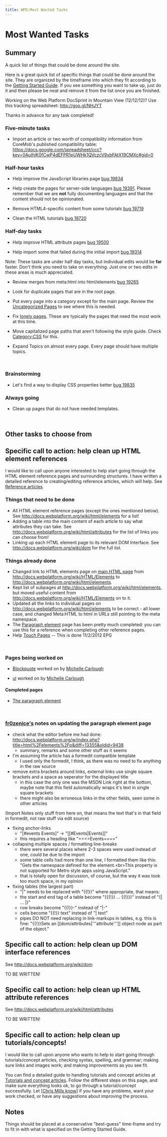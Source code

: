 ```yaml
---
title: WPD:Most Wanted Tasks
---
```

<h1><span class="mw-headline" id="Most_Wanted_Tasks">Most Wanted Tasks</span></h1>
<h2><span class="mw-headline" id="Summary">Summary</span></h2>
<p>A quick list of things that could be done around the site.
</p><p>Here is a great quick list of specific things that could be done around the site.  They are organized by the timeframe into which they fit according to the <a href="/wiki/WPD:Getting_Started" title="WPD:Getting Started"> Getting Started Guide</a>.  If you see something you want to take up, just do it and then please be neat and remove it from the list once you are finished.
</p><p>Working on the Web Platform DocSprint in Mountain View (12/12/12)? Use this tracking spreadsheet: <a rel="nofollow" class="external free" href="http://goo.gl/NHJYT">http://goo.gl/NHJYT</a>
</p><p>Thanks in advance for any task completed!  
</p>
<h3><span class="mw-headline" id="Five-minute_tasks">Five-minute tasks</span></h3>
<ul><li> Import an article or two worth of compatibility information from CoreMob's published compatibility table: <a rel="nofollow" class="external free" href="https://docs.google.com/spreadsheet/ccc?key=0AuIhlK0fCwP4dEFPR1pUWHk1QVczcV9xbFAtX19CMXc#gid=0">https://docs.google.com/spreadsheet/ccc?key=0AuIhlK0fCwP4dEFPR1pUWHk1QVczcV9xbFAtX19CMXc#gid=0</a></li></ul>
<h3><span class="mw-headline" id="Half-hour_tasks">Half-hour tasks</span></h3>
<ul><li> Help improve the JavaScript libraries page <a rel="nofollow" class="external text" href="https://www.w3.org/Bugs/Public/show_bug.cgi?id=19834">bug 19834</a></li></ul>
<ul><li> Help create the pages for server-side languages <a rel="nofollow" class="external text" href="https://www.w3.org/Bugs/Public/show_bug.cgi?id=19391">bug 19391</a>.  Please remember that we are <b>not</b> fully documenting languages and that the content should not be opinionated.</li></ul>
<ul><li> Remove HTML4-specific content from some tutorials <a rel="nofollow" class="external text" href="https://www.w3.org/Bugs/Public/show_bug.cgi?id=19719">bug 19719</a></li></ul>
<ul><li> Clean the HTML tutorials <a rel="nofollow" class="external text" href="https://www.w3.org/Bugs/Public/show_bug.cgi?id=19720">bug 19720</a></li></ul>
<h3><span class="mw-headline" id="Half-day_tasks">Half-day tasks</span></h3>
<ul><li> Help improve HTML attribute pages <a rel="nofollow" class="external text" href="https://www.w3.org/Bugs/Public/show_bug.cgi?id=19500">bug 19500</a></li></ul>
<ul><li> Help import some that failed during the initial import <a rel="nofollow" class="external text" href="https://www.w3.org/Bugs/Public/show_bug.cgi?id=19314">bug 19314</a></li></ul>
<p>Note:  These tasks are under half day tasks, but individual edits would be <b>far</b> faster.  Don't think you need to take on everything.  Just one or two edits in these areas is much appreciated.
</p>
<ul><li> Review merges from meta:html into html/elements <a rel="nofollow" class="external text" href="https://www.w3.org/Bugs/Public/show_bug.cgi?id=19265">bug 19265</a></li></ul>
<ul><li> Look for duplicate pages that are in the root page.</li></ul>
<ul><li> Put every page into a category except for the main page.  Review the <a href="/wiki/Special:UncategorizedPages" title="Special:UncategorizedPages">Uncategorized Pages</a> to see where this is needed.</li></ul>
<ul><li> Fix <a rel="nofollow" class="external text" href="http://docs.webplatform.org/w/index.php?title=Special:LonelyPages&amp;limit=500&amp;offset=0">lonely pages</a>.  These are typically the pages that need the most work at this time.</li></ul>
<ul><li> Move capitalized page paths that aren't following the style guide.  Check <a href="/wiki/Category:CSS" title="Category:CSS">Category:CSS</a> for this.</li></ul>
<ul><li> Expand Topics on almost every page.  Every page should have multiple topics.</li></ul>
<p><br />
</p>
<h3><span class="mw-headline" id="Brainstorming">Brainstorming</span></h3>
<ul><li> Let's find a way to display CSS properties better <a rel="nofollow" class="external text" href="https://www.w3.org/Bugs/Public/show_bug.cgi?id=19835">bug 19835</a></li></ul>
<h3><span class="mw-headline" id="Always_going">Always going</span></h3>
<ul><li> Clean up pages that do not have needed templates.</li></ul>
<p><br />
</p>
<h2><span class="mw-headline" id="Other_tasks_to_choose_from">Other tasks to choose from</span></h2>
<h2><span class="mw-headline" id="Specific_call_to_action:_help_clean_up_HTML_element_references">Specific call to action: help clean up HTML element references</span></h2>
<p>I would like to call upon anyone interested to help start going through the HTML element reference pages and surrounding structures.  I have written a detailed reference to creating/editing reference articles, which will help.  See <a href="/wiki/WPD:Content/Reference_articles" title="WPD:Content/Reference articles">Reference articles</a>.
</p>
<h3><span class="mw-headline" id="Things_that_need_to_be_done">Things that need to be done</span></h3>
<ul><li> All HTML element reference pages (except the ones mentioned below).  See <a rel="nofollow" class="external free" href="http://docs.webplatform.org/wiki/html/elements">http://docs.webplatform.org/wiki/html/elements</a> for a list!</li>
<li> Adding a table into the main content of each article to say what attributes they can take.  See <a rel="nofollow" class="external free" href="http://docs.webplatform.org/wiki/html/attributes">http://docs.webplatform.org/wiki/html/attributes</a> for the list of links you can choose from!</li>
<li> Linking up each HTML element page to its relevant DOM Interface.  See <a rel="nofollow" class="external free" href="http://docs.webplatform.org/wiki/dom">http://docs.webplatform.org/wiki/dom</a> for the full list.</li></ul>
<h3><span class="mw-headline" id="Things_already_done">Things already done</span></h3>
<ul><li> Changed link to HTML elements page on <a href="/wiki/html" title="html">main HTML page</a> from <a rel="nofollow" class="external free" href="http://docs.webplatform.org/wiki/HTML/Elements">http://docs.webplatform.org/wiki/HTML/Elements</a> to <a rel="nofollow" class="external free" href="http://docs.webplatform.org/wiki/html/elements">http://docs.webplatform.org/wiki/html/elements</a>.</li>
<li> Kept list of subpages at <a rel="nofollow" class="external free" href="http://docs.webplatform.org/wiki/html/elements">http://docs.webplatform.org/wiki/html/elements</a>, but moved useful content from <a rel="nofollow" class="external free" href="http://docs.webplatform.org/wiki/HTML/Elements">http://docs.webplatform.org/wiki/HTML/Elements</a> on to it.</li>
<li> Updated all the links to individual pages on <a rel="nofollow" class="external free" href="http://docs.webplatform.org/wiki/html/elements">http://docs.webplatform.org/wiki/html/elements</a> to be correct - all lower case, and changed Meta:HTML to html in URLs still pointing to the meta namespace.</li>
<li> The <a href="/wiki/html/elements/p" title="html/elements/p">Paragraph element</a> page has been pretty much completed: you can use this for a reference when completing other reference pages.</li>
<li> Help <a href="/w/index.php?title=WPD:Touch_Pages&amp;action=edit&amp;redlink=1" class="new" title="WPD:Touch Pages (page does not exist)">Touch Pages</a> -- This is done 11/2/2012 EPG</li></ul>
<p><br />
</p>
<h3><span class="mw-headline" id="Pages_being_worked_on">Pages being worked on</span></h3>
<ul><li> <a href="/wiki/html/elements/blockquote" title="html/elements/blockquote">Blockquote</a> worked on by <a href="/wiki/User:Michistar" title="User:Michistar">Michelle Carlough</a></li></ul>
<ul><li> <a href="/wiki/html/elements/ul" title="html/elements/ul">ul</a> worked on by <a href="/wiki/User:Michistar" title="User:Michistar">Michelle Carlough</a></li></ul>
<h4><span class="mw-headline" id="Completed_pages">Completed pages</span></h4>
<ul><li> <a href="/wiki/html/elements/p" title="html/elements/p">The paragraph element</a></li></ul>
<p><br />
</p>
<h3><span class="mw-headline" id="fr0zenice.27s_notes_on_updating_the_paragraph_element_page"><a href="/wiki/User:Frozenice" title="User:Frozenice">fr0zenice's</a> notes on updating the paragraph element page</span></h3>
<ul><li> check what the editor before me had done: <a rel="nofollow" class="external free" href="http://docs.webplatform.org/w/index.php?title=html%2Felements%2Fp&amp;diff=13355&amp;oldid=9438">http://docs.webplatform.org/w/index.php?title=html%2Felements%2Fp&amp;diff=13355&amp;oldid=9438</a>
<ul><li> summary, remarks and some other stuff as it seems</li></ul></li>
<li> I'm assuming the article has a formedit compatible template
<ul><li> I used only the formedit, I think, as there was no need to fix anything in the raw source</li></ul></li>
<li> remove extra brackets around links, external links use single square brackets and a space as seperator for the displayed title
<ul><li> in this case the only one was the MSDN Link right at the bottom, maybe note that this field automatically wraps it's text in single square brackets</li>
<li> there might also be erroneous links in the other fields, seen some in other articles</li></ul></li></ul>
<p>(Import Notes only stuff from here on, that means the text that's in that field in formedit, not raw stuff via edit source)
</p>
<ul><li> fixing anchor-links
<ul><li> "[#events Events]" -&gt; "[[#Events|Events]]"</li>
<li> this requires a heading like "====Events===="</li></ul></li>
<li> collapsing multiple spaces / formatting line-breaks
<ul><li> there were several places where 2-3 spaces were used instead of one, could be due to the import</li>
<li> some table cells had more than one line, I formatted them like this: "Gets the namespace defined for the element.&lt;br&gt;This property is not supported for Metro style apps using JavaScript."</li>
<li> that is totally open for discussion, of course, but the way it was took too much space, in my opinion</li></ul></li>
<li> fixing tables (the largest part)
<ul><li> "|" needs to be replaced with "{{!}}" where appropriate, that means:</li>
<li> the start and end tag of a table become "{{{!}} ... {{!}}}" instead of "{| ... |}"</li>
<li> row breaks become "{{!}&#125;-" instead of "|-"</li>
<li> cells become "{{!}} text" instead of "| text"</li>
<li> pipes DO NOT need replacing in link-markups in tables, e.g. this is fine: "{{!}}Sets an [[dom/attributes|'''attribute''']] object node as part of the object."</li></ul></li></ul>
<h2><span class="mw-headline" id="Specific_call_to_action:_help_clean_up_DOM_interface_references">Specific call to action: help clean up DOM interface references</span></h2>
<p>See <a rel="nofollow" class="external free" href="http://docs.webplatform.org/wiki/dom">http://docs.webplatform.org/wiki/dom</a>
</p>
<p class="note">TO BE WRITTEN!</p>
<h2><span class="mw-headline" id="Specific_call_to_action:_help_clean_up_HTML_attribute_references">Specific call to action: help clean up HTML attribute references</span></h2>
<p>See <a rel="nofollow" class="external free" href="http://docs.webplatform.org/wiki/html/attributes">http://docs.webplatform.org/wiki/html/attributes</a>
</p>
<p class="note">TO BE WRITTEN!</p>
<h2><span class="mw-headline" id="Specific_call_to_action:_help_clean_up_tutorials.2Fconcepts.21">Specific call to action: help clean up tutorials/concepts!</span></h2>
<p>I would like to call upon anyone who wants to help to start going through tutorials/concept articles, checking syntax, spelling, and grammar; making sure links and images work; and making improvements as you see fit.
</p><p>You can find a detailed guide to handling tutorials and concept articles at <a href="/wiki/WPD:Content/Tutorials_and_concept_articles" title="WPD:Content/Tutorials and concept articles">Tutorials and concept articles</a>. Follow the different steps on this page, and make sure everything looks ok, to go through a tutorial/concept successfully. Let [<a rel="nofollow" class="external text" href="mailto:cmills@opera.com">Chris Mills know</a>] if you have any problems, want your work checked, or have any suggestions about improving the process.
</p>
<h2><span class="mw-headline" id="Notes">Notes</span></h2>
<p>Things should be placed at a conservative "best-guess" time-frame and try to fit in with what is specified on the Getting Started Guide.
</p><p><br />
</p>
<div class="attribution">
<p><br />
</p><p><br />
</p>
</div>

<!-- 
NewPP limit report
CPU time usage: 0.093 seconds
Real time usage: 0.126 seconds
Preprocessor visited node count: 279/1000000
Preprocessor generated node count: 1249/1000000
Post‐expand include size: 994/2097152 bytes
Template argument size: 1039/2097152 bytes
Highest expansion depth: 7/40
Expensive parser function count: 0/100
-->

<!-- 
Transclusion expansion time report (%,ms,calls,template)
100.00%   74.477      1 - -total
 35.09%   26.132      1 - Template:Flags
 26.26%   19.557      1 - Template:Page_Title
 12.87%    9.583      1 - Template:Editorial/Deletion_Candidate
 10.26%    7.642      1 - Template:External_Attribution
  7.51%    5.594      1 - Template:Summary_Section
  6.44%    4.798      1 - Template:Editorial
  6.44%    4.796      1 - Template:Notes_Section
  4.16%    3.102      1 - Template:Topics
  3.63%    2.703      1 - Template:Basic_Page
-->

<!-- Saved in parser cache with key wpwiki:pcache:idhash:6002-0!*!0!!*!*!*!esi=1 and timestamp 20150731111047 and revision id 32387
 -->
